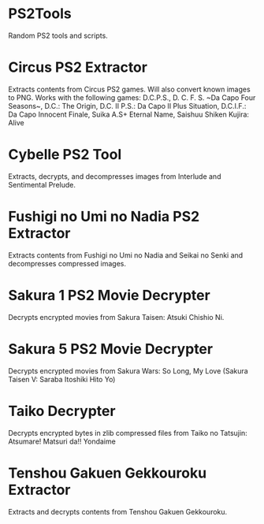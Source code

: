 # PS2Tools
Random PS2 tools and scripts.

# Circus PS2 Extractor
Extracts contents from Circus PS2 games. Will also convert known images to PNG. Works with the following games:
D.C.P.S., D. C. F. S. ~Da Capo Four Seasons~, D.C.: The Origin, D.C. II P.S.: Da Capo II Plus Situation, D.C.I.F.: Da Capo Innocent Finale, Suika A.S+ Eternal Name, Saishuu Shiken Kujira: Alive

# Cybelle PS2 Tool
Extracts, decrypts, and decompresses images from Interlude and Sentimental Prelude.

# Fushigi no Umi no Nadia PS2 Extractor
Extracts contents from Fushigi no Umi no Nadia and Seikai no Senki and decompresses compressed images.

# Sakura 1 PS2 Movie Decrypter
Decrypts encrypted movies from Sakura Taisen: Atsuki Chishio Ni.

# Sakura 5 PS2 Movie Decrypter
Decrypts encrypted movies from Sakura Wars: So Long, My Love (Sakura Taisen V: Saraba Itoshiki Hito Yo)

# Taiko Decrypter
Decrypts encrypted bytes in zlib compressed files from Taiko no Tatsujin: Atsumare! Matsuri da!! Yondaime

# Tenshou Gakuen Gekkouroku Extractor
Extracts and decrypts contents from Tenshou Gakuen Gekkouroku.
